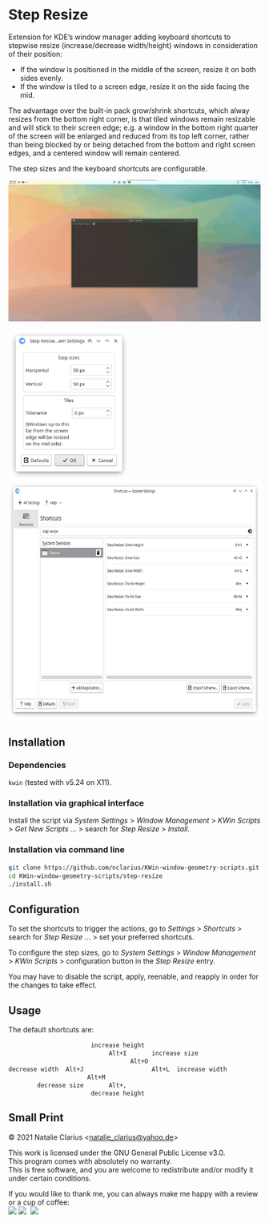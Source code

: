 # Step Resize

Extension for KDE’s window manager adding keyboard shortcuts to stepwise resize (increase/decrease width/height) windows in consideration of their position:

- If the window is positioned in the middle of the screen, resize it on both sides evenly.
- If the window is tiled to a screen edge, resize it on the side facing the mid.

The advantage over the built-in pack grow/shrink shortcuts, which alway resizes from the bottom right corner, is that tiled windows remain resizable and will stick to their screen edge; e.g. a window in the bottom right quarter of the screen will be enlarged and reduced from its top left corner, rather than being blocked by or being detached from the bottom and right screen edges, and a centered window will remain centered.

The step sizes and the keyboard shortcuts are configurable.

![screenshot](.img/screenshot.gif)

<img src=".img/config.png" alt="config" height="300"/>

<img src=".img/shortcuts.png" alt="shortcuts" height="475"/>


## Installation

### Dependencies

`kwin` (tested with v5.24 on X11).

### Installation via graphical interface

Install the script via *System Settings* > *Window Management* > *KWin Scripts* > *Get New Scripts …* > search for *Step Resize* > *Install*.

### Installation via command line

```bash
git clone https://github.com/nclarius/KWin-window-geometry-scripts.git
cd KWin-window-geometry-scripts/step-resize
./install.sh
```



## Configuration

To set the shortcuts to trigger the actions, go to *Settings* > *Shortcuts* > search for *Step Resize* … > set your preferred shortcuts.

To configure the step sizes, go to *System Settings* > *Window Management* > *KWin Scripts* > configuration button in the *Step Resize* entry.

You may have to disable the script, apply, reenable, and reapply in order for the changes to take effect.



## Usage

The default shortcuts are:

```
                       increase height    
                            Alt+I       increase size  
                                  Alt+O    
decrease width  Alt+J                   Alt+L  increase width     
                      Alt+M
        decrease size       Alt+,
                       decrease height
```



## Small Print

© 2021 Natalie Clarius \<natalie_clarius@yahoo.de\>

This work is licensed under the GNU General Public License v3.0.  
This program comes with absolutely no warranty.  
This is free software, and you are welcome to redistribute and/or modify it under certain conditions.  

If you would like to thank me, you can always make me happy with a review or a cup of coffee:  
<a href="https://store.kde.org/p/1632260"><img src="https://raw.githubusercontent.com/nclarius/Plasma-window-decorations/main/.img/kdestore.png" height="25"/></a>
<a href="https://www.paypal.com/donate/?hosted_button_id=7LUUJD83BWRM4"><img src="https://www.paypalobjects.com/en_US/DK/i/btn/btn_donateCC_LG.gif" height="25"/></a>&nbsp;&nbsp;<a href="https://www.buymeacoffee.com/nclarius"><img src="https://cdn.buymeacoffee.com/buttons/v2/default-yellow.png" height="25"/></a>
